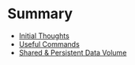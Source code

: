 # Summary

* [Initial Thoughts](initial_thoughts.md)
* [Useful Commands](useful_commands.md)
* [Shared & Persistent Data Volume](shared_and_persistent_data_volume.md)

